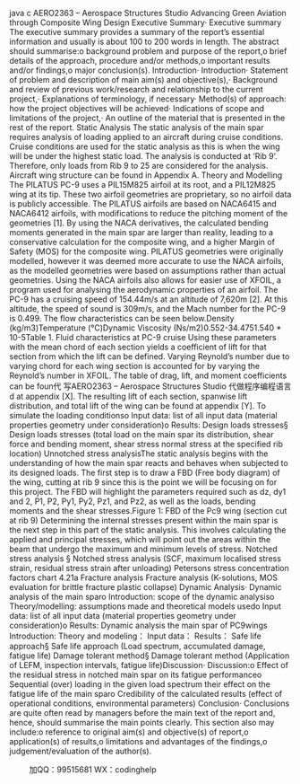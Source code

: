 java c
AERO2363 – Aerospace Structures Studio
Advancing Green Aviation through Composite Wing Design
Executive Summary·   Executive summary
The executive summary provides a summary of the report’s essential information and usually is about 100 to 200 words in length. The abstract should summarise:o   background problem and purpose of the report,o   brief details of the approach, procedure and/or methods,o   important results and/or findings,o   major conclusion(s).      Introduction·   Introduction·   Statement of problem and description of main aim(s) and objective(s),·   Background and review of previous work/research and relationship to the current project,·   Explanations of terminology, if necessary·   Method(s) of approach: how the project objectives will be achieved·   Indications of scope and limitations of the project,·      An outline of the material that is presented in the rest of the report.
Static Analysis
The static analysis of the main spar requires analysis of loading applied to an aircraft during cruise conditions. Cruise conditions are used for the static analysis as this is when the wing will be under the highest static load. The analysis is conducted at ‘Rib 9’. Therefore, only loads from Rib 9 to 25 are considered for the analysis. Aircraft wing structure can be found in Appendix A.
Theory and Modelling
The PILATUS PC-9 uses a PIL15M825 airfoil at its root, and a PIL12M825 wing at its tip. These two airfoil geometries are proprietary, so no airfoil data is publicly accessible. The PILATUS airfoils are based on NACA6415 and NACA6412 airfoils, with modifications to reduce the pitching moment of the geometries [1].    By using the NACA derivatives, the calculated bending moments generated in the main spar are larger than reality, leading to a conservative calculation for the composite wing, and a higher Margin of Safety (MOS) for the composite wing. PILATUS geometries were originally modelled, however it was deemed more accurate to use the NACA airfoils, as the modelled geometries were based on assumptions rather than actual geometries.
Using the NACA airfoils also allows for easier use of XFOIL, a program used for analysing the aerodynamic properties of an airfoil.
The PC-9 has a cruising speed of 154.44m/s at an altitude of 7,620m [2]. At this altitude, the speed of sound is 309m/s, and the Mach number for the PC-9 is 0.499. The flow characteristics can be seen below.Density (kg/m3)Temperature (°C)Dynamic Viscosity (Ns/m2)0.552-34.4751.540 * 10-5Table 1. Fluid characteristics at PC-9 cruise
Using these parameters with the mean chord of each section yields a coefficient of lift for that section from which the lift can be defined. Varying Reynold’s number due to varying chord for each wing section is accounted for by varying the Reynold’s number in XFOIL. The table of drag, lift, and moment coefficients can be foun代 写AERO2363 – Aerospace Structures Studio
代做程序编程语言d at appendix [X].
The resulting lift of each section, spanwise lift distribution, and total lift of the wing can be found at appendix [Y].
To simulate the loading conditionso   Input data: list of all input data (material properties  geometry under consideration)o   Results:
Design loads  stresses§   Design loads  stresses (total load on the main spar  its distribution, shear force and bending moment, shear stress  normal stress at the specified rib location)
Unnotched stress analysisThe static analysis begins with the understanding of how the main spar reacts and behaves when subjected to its designed loads. The first step is to draw a FBD (Free body diagram) of the wing, cutting at rib 9 since this is the point we will be focusing on for this project. The FBD will highlight the parameters required such as dz,   dy1 and 2, P1, P2, Py1, Py2, Pz1, and Pz2, as well as the loads, bending moments and the shear stresses.Figure 1: FBD of the Pc9 wing (section cut at rib 9)
Determining the internal stresses present within the main spar is the next step in this part of the static analysis. This involves calculating the applied and principal stresses, which will point out the areas within the beam that undergo the maximum and minimum levels of stress.
Notched stress analysis   §   Notched stress analysis (SCF, maximum localised stress  strain, residual stress  strain after unloading)
Petersons stress concentration factors chart 4.21a
Fracture analysis
Fracture analysis (K-solutions, MOS evaluation for brittle fracture  plastic collapse)
Dynamic Analysis·   Dynamic analysis   of the main sparo   Introduction: scope of the dynamic analysiso   Theory/modelling: assumptions made and theoretical models usedo   Input data: list of all input data (material properties  geometry under consideration)o   Results:
Dynamic analysis the main spar of PC9wings
Introduction:
Theory and modeling：
Input data：
Results：
Safe life approach§   Safe life approach (Load spectrum, accumulated damage, fatigue life)
Damage tolerant method§   Damage tolerant method (Application of LEFM, inspection intervals, fatigue life)Discussion·   Discussion:o   Effect of the residual stress in notched main spar on its fatigue performanceo   Sequential (over) loading in the given load spectrum  their effect on the fatigue life of the main sparo   Credibility of the calculated results (effect of operational conditions, environmental parameters)
Conclusion·   Conclusions are quite often read by managers before the main text of the report and, hence, should summarise the main points clearly.   This section also may include:o   reference to original aim(s) and objective(s) of report,o   application(s) of results,o   limitations and advantages of the findings,o   judgement/evaluation of the author(s).
   



         
加QQ：99515681  WX：codinghelp
